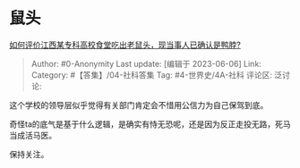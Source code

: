 # 鼠头
[如何评价江西某专科高校食堂吃出老鼠头，现当事人已确认是鸭脖?](https://www.zhihu.com/question/604670108/answer/3061171777)

> Author: #0-Anonymity
> Last update: [编辑于 2023-06-06]
> Link:
> Category: #【答集】/04-社科答集 
> Tag: #4-世界史/4A-社科
> 评论区:
> 泛讨论:

这个学校的领导层似乎觉得有关部门肯定会不惜用公信力为自己保驾到底。

奇怪ta的底气是基于什么逻辑，是确实有恃无恐呢，还是因为反正走投无路，死马当成活马医。

保持关注。
